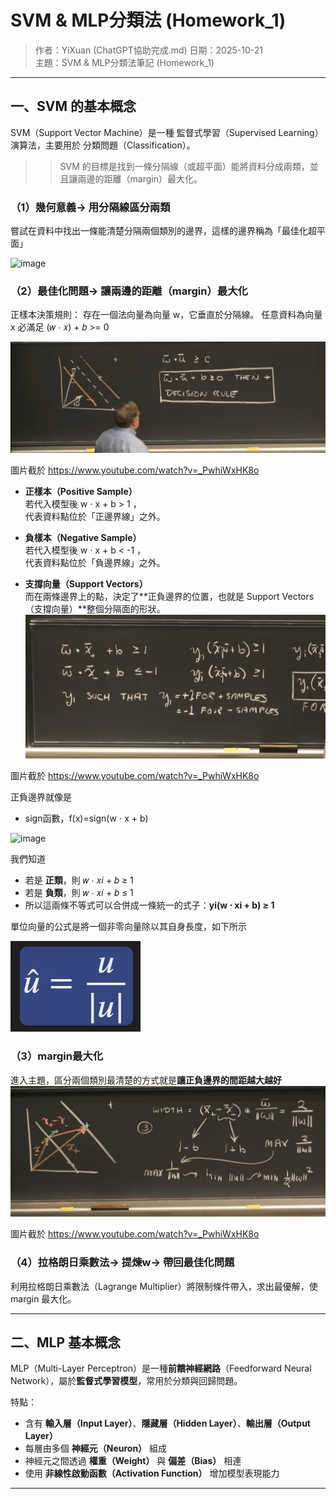 # SVM & MLP分類法 (Homework_1)

> 作者：YiXuan (ChatGPT協助完成.md)
> 日期：2025-10-21  
> 主題：SVM & MLP分類法筆記 (Homework_1)

---

## 一、SVM 的基本概念

SVM（Support Vector Machine）是一種 監督式學習（Supervised Learning） 演算法，主要用於 分類問題（Classification）。
>> SVM 的目標是找到一條分隔線（或超平面）能將資料分成兩類，並且讓兩邊的距離（margin）最大化。



### （1）幾何意義→ 用分隔線區分兩類

嘗試在資料中找出一條能清楚分隔兩個類別的邊界，這樣的邊界稱為「最佳化超平面」

![image](https://charlesliuyx.github.io/2017/09/19/%E6%94%AF%E6%8C%81%E5%90%91%E9%87%8F%E6%9C%BASVM%E5%AD%A6%E4%B9%A0%E7%AC%94%E8%AE%B0/SVM-margin.jpg)



### （2）最佳化問題→ 讓兩邊的距離（margin）最大化
正樣本決策規則：
存在一個法向量為向量 w，它垂直於分隔線。
任意資料為向量 x 
必滿足 (𝑤 ⋅ 𝑥) + 𝑏 >= 0

![image](https://github.com/yi-xuan-2170/Derivations-of-SVM-MLP/blob/main/%E6%B1%BA%E7%AD%96%E8%A6%8F%E5%89%87.jpg)

圖片截於 https://www.youtube.com/watch?v=_PwhiWxHK8o

- **正樣本（Positive Sample）**  
  若代入模型後 w ⋅ x + b > 1 ，  
  代表資料點位於「正邊界線」之外。

- **負樣本（Negative Sample）**  
  若代入模型後 w ⋅ x + b < -1 ，  
  代表資料點位於「負邊界線」之外。

- **支撐向量（Support Vectors）**  
而在兩條邊界上的點，決定了**正負邊界的位置，也就是 Support Vectors（支撐向量）**整個分隔面的形狀。
![image](https://github.com/yi-xuan-2170/Derivations-of-SVM-MLP/blob/main/%E6%AD%A3%E8%B2%A0%E9%82%8A%E7%95%8C.jpg)

圖片截於 https://www.youtube.com/watch?v=_PwhiWxHK8o

正負邊界就像是 
- sign函數，f(x)=sign(w ⋅ x + b)

![image](https://upload.wikimedia.org/wikipedia/commons/c/c0/Signum_function.png)

我們知道
- 若是 **正類**，則 𝑤 ⋅ 𝑥𝑖 + 𝑏 ≥ 1
- 若是 **負類**，則 𝑤 ⋅ 𝑥𝑖 + 𝑏 ≤ 1
- 所以這兩條不等式可以合併成一條統一的式子：**yi​(w ⋅ xi ​+ b) ≥ 1**

單位向量的公式是將一個非零向量除以其自身長度，如下所示

![image](https://github.com/yi-xuan-2170/Derivations-of-SVM-MLP/blob/main/%E5%96%AE%E4%BD%8D%E5%90%91%E9%87%8F2.jpg)  

### （3）margin最大化

進入主題，區分兩個類別最清楚的方式就是**讓正負邊界的間距越大越好**
![image](https://github.com/yi-xuan-2170/Derivations-of-SVM-MLP/blob/main/%E6%9C%80%E5%A4%A7margin.jpg)  

圖片截於 https://www.youtube.com/watch?v=_PwhiWxHK8o


### （4）拉格朗日乘數法→ 提煉w→ 帶回最佳化問題
利用拉格朗日乘數法（Lagrange Multiplier）將限制條件帶入，求出最優解，使 margin 最大化。

---

## 二、MLP 基本概念

MLP（Multi-Layer Perceptron）是一種**前饋神經網路**（Feedforward Neural Network），屬於**監督式學習模型**，常用於分類與回歸問題。

特點：
- 含有 **輸入層（Input Layer）**、**隱藏層（Hidden Layer）**、**輸出層（Output Layer）**
- 每層由多個 **神經元（Neuron）** 組成
- 神經元之間透過 **權重（Weight）** 與 **偏差（Bias）** 相連
- 使用 **非線性啟動函數（Activation Function）** 增加模型表現能力

---
